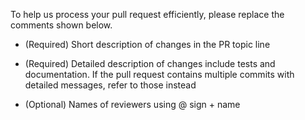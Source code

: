 To help us process your pull request efficiently, please replace the 
comments shown below. 

- (Required) Short description of changes in the PR topic line

- (Required) Detailed description of changes include tests and
  documentation.  If the pull request contains multiple commits with 
  detailed messages, refer to those instead

- (Optional) Names of reviewers using @ sign + name
